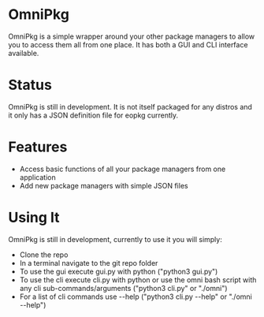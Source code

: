 # OmniPkg
OmniPkg is a simple wrapper around your other package managers to allow you to access them all from one place. It has both a GUI and CLI interface available.

# Status
OmniPkg is still in development. It is not itself packaged for any distros and it only has a JSON definition file for eopkg currently.

# Features
 - Access basic functions of all your package managers from one application
 - Add new package managers with simple JSON files

# Using It
OmniPkg is still in development, currently to use it you will simply:
 - Clone the repo
 - In a terminal navigate to the git repo folder
 - To use the gui execute gui.py with python ("python3 gui.py")
 - To use the cli execute cli.py with python or use the omni bash script with any cli sub-commands/arguments ("python3 cli.py" or "./omni")
 - For a list of cli commands use --help ("python3 cli.py --help" or "./omni --help")